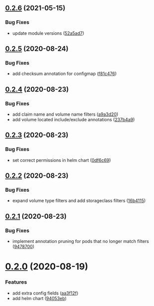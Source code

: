 ## [0.2.6](https://github.com/smoothify/velero-volume-controller/compare/v0.2.5...v0.2.6) (2021-05-15)


### Bug Fixes

* update module versions ([52a5ad7](https://github.com/smoothify/velero-volume-controller/commit/52a5ad734da9c6031e0002b7881021968652265e))

## [0.2.5](https://github.com/smoothify/velero-volume-controller/compare/v0.2.4...v0.2.5) (2020-08-24)


### Bug Fixes

* add checksum annotation for configmap ([f81c476](https://github.com/smoothify/velero-volume-controller/commit/f81c476e0b9588b00a90b8ad809560cef404301d))

## [0.2.4](https://github.com/smoothify/velero-volume-controller/compare/v0.2.3...v0.2.4) (2020-08-23)


### Bug Fixes

* add claim name and volume name filters ([a9a3d20](https://github.com/smoothify/velero-volume-controller/commit/a9a3d20ccdd53a2050567f32123e27b739dc1378))
* add volume located include/exclude annotations ([237b4a9](https://github.com/smoothify/velero-volume-controller/commit/237b4a976388675ef1b2bfd656ebfdbebd7f94f7))

## [0.2.3](https://github.com/smoothify/velero-volume-controller/compare/v0.2.2...v0.2.3) (2020-08-23)


### Bug Fixes

* set correct permissions in helm chart ([0df6c69](https://github.com/smoothify/velero-volume-controller/commit/0df6c69d1bb33b5800a17ae03e5af4275369bd9d))

## [0.2.2](https://github.com/smoothify/velero-volume-controller/compare/v0.2.1...v0.2.2) (2020-08-23)


### Bug Fixes

* expand volume type filters and add storageclass filters ([16b4115](https://github.com/smoothify/velero-volume-controller/commit/16b4115e3b6e492e1f2fdeb3857058d48958ae60))

## [0.2.1](https://github.com/smoothify/velero-volume-controller/compare/v0.2.0...v0.2.1) (2020-08-23)


### Bug Fixes

* implement annotation pruning for pods that no longer match filters ([9478700](https://github.com/smoothify/velero-volume-controller/commit/947870050eb1abe19f1b2b56d140ce42620ff504))

# [0.2.0](https://github.com/smoothify/velero-volume-controller/compare/v0.1.0...v0.2.0) (2020-08-19)


### Features

* add extra config fields ([aa3f12f](https://github.com/smoothify/velero-volume-controller/commit/aa3f12fc6dd48b559f24930ead87973801089f55))
* add helm chart ([94053eb](https://github.com/smoothify/velero-volume-controller/commit/94053eb73d5092de878f257039c063cb10543d63))
